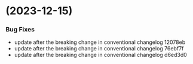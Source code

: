 #  (2023-12-15)


### Bug Fixes

* update after the breaking change in conventional changelog 12078eb
* update after the breaking change in conventional changelog 76ebf7f
* update after the breaking change in conventional changelog d6ed3d0



